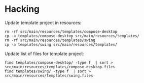 # Hacking

Update template project in resources:

```
rm -rf src/main/resources/templates/compose-desktop
cp -a templates/compose-desktop src/main/resources/templates/
rm -rf src/main/resources/templates/swing
cp -a templates/swing src/main/resources/templates/
```

Update list of files for template project:

```
find templates/compose-desktop/ -type f  | sort > src/main/resources/templates/compose-desktop.files
find templates/swing/ -type f  | sort > src/main/resources/templates/swing.files
```
